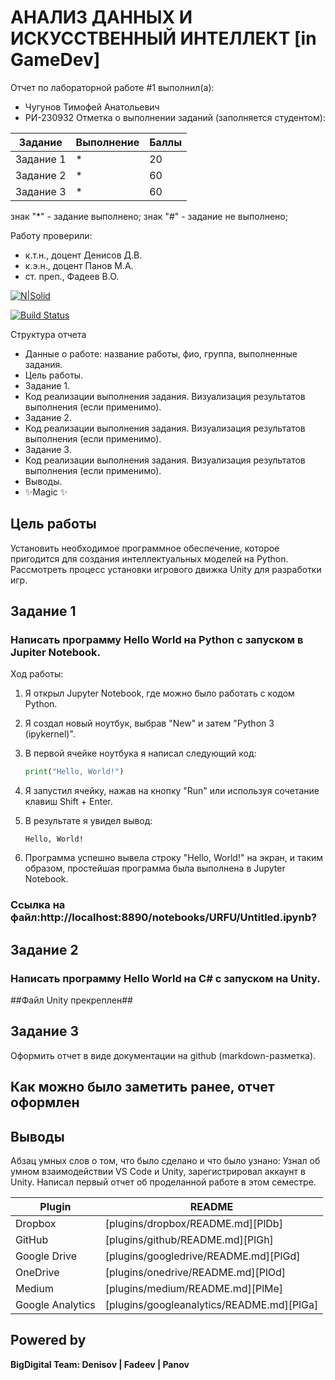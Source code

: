 # АНАЛИЗ ДАННЫХ И ИСКУССТВЕННЫЙ ИНТЕЛЛЕКТ [in GameDev]
Отчет по лабораторной работе #1 выполнил(а):
- Чугунов Тимофей Анатольевич
- РИ-230932
Отметка о выполнении заданий (заполняется студентом):

| Задание | Выполнение | Баллы |
| ------ | ------ | ------ |
| Задание 1 | * | 20 |
| Задание 2 | * | 60 |
| Задание 3 | * | 60 |

знак "*" - задание выполнено; знак "#" - задание не выполнено;

Работу проверили:
- к.т.н., доцент Денисов Д.В.
- к.э.н., доцент Панов М.А.
- ст. преп., Фадеев В.О.

[![N|Solid](https://cldup.com/dTxpPi9lDf.thumb.png)](https://nodesource.com/products/nsolid)

[![Build Status](https://travis-ci.org/joemccann/dillinger.svg?branch=master)](https://travis-ci.org/joemccann/dillinger)

Структура отчета

- Данные о работе: название работы, фио, группа, выполненные задания.
- Цель работы.
- Задание 1.
- Код реализации выполнения задания. Визуализация результатов выполнения (если применимо).
- Задание 2.
- Код реализации выполнения задания. Визуализация результатов выполнения (если применимо).
- Задание 3.
- Код реализации выполнения задания. Визуализация результатов выполнения (если применимо).
- Выводы.
- ✨Magic ✨

## Цель работы
Установить необходимое программное обеспечение, которое пригодится для создания интеллектуальных моделей на Python. Рассмотреть процесс установки игрового движка Unity для разработки игр.


## Задание 1
### Написать программу Hello World на Python с запуском в Jupiter Notebook.
Ход работы:
1. Я открыл Jupyter Notebook, где можно было работать с кодом Python.
2. Я создал новый ноутбук, выбрав "New" и затем "Python 3 (ipykernel)".
3. В первой ячейке ноутбука я написал следующий код:

   ```python
   print("Hello, World!")
   ```
   
4. Я запустил ячейку, нажав на кнопку "Run" или используя сочетание клавиш Shift + Enter.
5. В результате я увидел вывод:

   ```
   Hello, World!
   ```

6. Программа успешно вывела строку "Hello, World!" на экран, и таким образом, простейшая программа была выполнена в Jupyter Notebook.

### Ссылка на файл:http://localhost:8890/notebooks/URFU/Untitled.ipynb? ###


## Задание 2
### Написать программу Hello World на C# с запуском на Unity. 

##Файл Unity прекреплен##


## Задание 3
Оформить отчет в виде документации на github (markdown-разметка).
## Как можно было заметить ранее, отчет оформлен ## 

## Выводы

Абзац умных слов о том, что было сделано и что было узнано:
Узнал об умном взаимодействии VS Code и Unity, зарегистрировал аккаунт в Unity. Написал первый отчет об проделанной работе в этом семестре.

| Plugin | README |
| ------ | ------ |
| Dropbox | [plugins/dropbox/README.md][PlDb] |
| GitHub | [plugins/github/README.md][PlGh] |
| Google Drive | [plugins/googledrive/README.md][PlGd] |
| OneDrive | [plugins/onedrive/README.md][PlOd] |
| Medium | [plugins/medium/README.md][PlMe] |
| Google Analytics | [plugins/googleanalytics/README.md][PlGa] |

## Powered by

**BigDigital Team: Denisov | Fadeev | Panov**
